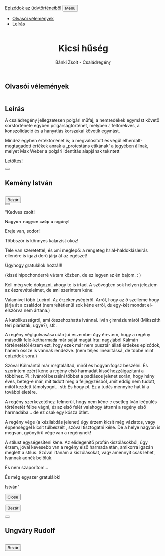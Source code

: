 <!DOCTYPE html>
<html lang="hu">
    <head>
        <meta charset="utf-8" />
        <meta name="viewport" content="width=device-width, initial-scale=1, shrink-to-fit=no" />
        <meta name="BTK" content="" />
        <meta name="Bánki Tamás" content="" />
        <title>Sorozatok Az Üdvtörténetből</title>
        <!-- Favicon-->
        <link rel="icon" type="image/x-icon" href="assets/img/1.jpg" />
        <!-- Font Awesome icons (free version)-->
        <script src="https://use.fontawesome.com/releases/v5.15.1/js/all.js" crossorigin="anonymous"></script>
        <!-- Google fonts-->
        <link href="https://fonts.googleapis.com/css?family=Montserrat:400,700" rel="stylesheet" type="text/css" />
        <link href="https://fonts.googleapis.com/css?family=Lato:400,700,400italic,700italic" rel="stylesheet" type="text/css" />
        <!-- Core theme CSS (includes Bootstrap)-->
        <link href="css/styles.css" rel="stylesheet" />
    </head>
    <body id="page-top">
        <!-- Navigation-->
        <nav class="navbar navbar-expand-lg bg-secondary text-uppercase fixed-top" id="mainNav">
            <div class="container">
                <a class="navbar-brand js-scroll-trigger" href="#page-top">Epizódok az üdvtörténetből</a>
                <button class="navbar-toggler navbar-toggler-right text-uppercase font-weight-bold bg-primary text-white rounded" type="button" data-toggle="collapse" data-target="#navbarResponsive" aria-controls="navbarResponsive" aria-expanded="false" aria-label="Toggle navigation">
                    Menu
                    <i class="fas fa-bars"></i>
                </button>
                <div class="collapse navbar-collapse" id="navbarResponsive">
                    <ul class="navbar-nav ml-auto">
                        <li class="nav-item mx-0 mx-lg-1"><a class="nav-link py-3 px-0 px-lg-3 rounded js-scroll-trigger" href="#portfolio">Olvasói vélemények</a></li>
                        <li class="nav-item mx-0 mx-lg-1"><a class="nav-link py-3 px-0 px-lg-3 rounded js-scroll-trigger" href="#about">Leírás</a></li>
                    </ul>
                </div>
            </div>
        </nav>
        <!-- Masthead-->
        <header class="masthead bg-primary text-black text-center">
            <div class="container d-flex align-items-center flex-column">
                <!-- Masthead Avatar Image-->
                <img class="masthead-avatar mb-5" src="portfolio/Untitled-1.png" alt="" />
                <!-- Masthead Heading-->
                <h1 class="masthead-heading text-uppercase mb-0">Kicsi hűség </h1>
                <!-- Icon Divider-->
                <div class="divider-custom divider-light">
                    <div class="divider-custom-line"></div>
                    <div class="divider-custom-icon"><i class="fas fa-star"></i></div>
                    <div class="divider-custom-line"></div>
                </div>
                <!-- Masthead Subheading-->
                <p class="masthead-subheading font-weight-light mb-0">Bánki Zsolt - Családregény </p>
            </div>
        </header>
        <!-- Olvasói vélemények Section-->
        <section class="page-section portfolio" id="portfolio">
            <div class="container">
                <!-- Portfolio Section Heading-->
                <h2 class="page-section-heading text-center text-uppercase text-secondary mb-0">Olvasói vélemények</h2>
                <!-- Icon Divider-->
                <div class="divider-custom">
                    <div class="divider-custom-line"></div>
                    <div class="divider-custom-icon"><i class="fas fa-star"></i></div>
                    <div class="divider-custom-line"></div>
                </div>
                <!-- Portfolio Grid Items-->
                <div class="row justify-content-center">
                    <!-- Portfolio Item 1-->
                    <div class="col-md-6 col-lg-4 mb-5">
                        <div class="portfolio-item mx-auto" data-toggle="modal" data-target="#portfolioModal1">
                            <div class="portfolio-item-caption d-flex align-items-center justify-content-center h-100 w-100">
                                <div class="portfolio-item-caption-content text-center text-black"><i class="fas fa-plus fa-3x"></i></div>
                            </div>
                            <img class="img-fluid" src="portfolio/Kemény_István.jpg" alt="" />
                        </div>
                    </div>
                    <!-- Portfolio Item 2-->
                    <div class="col-md-6 col-lg-4 mb-5">
                        <div class="portfolio-item mx-auto" data-toggle="modal" data-target="#portfolioModal2">
                            <div class="portfolio-item-caption d-flex align-items-center justify-content-center h-100 w-100">
                                <div class="portfolio-item-caption-content text-center text-black"><i class="fas fa-plus fa-3x"></i></div>
                            </div>
                            <img class="img-fluid" src="portfolio/Reményi_József_Tamás_1981.png" alt="" />
                        </div>
                    </div>                    
                    <!-- Portfolio Item 6-->
                    <div class="col-md-6 col-lg-4">
                        <div class="portfolio-item mx-auto" data-toggle="modal" data-target="#portfolioModal6">
                            <div class="portfolio-item-caption d-flex align-items-center justify-content-center h-100 w-100">
                                <div class="portfolio-item-caption-content text-center text-0"><i class="fas fa-plus fa-3x"></i></div>
                            </div>
                            <img class="img-fluid" src="portfolio/Ungváry_Rudolf_1971.png" alt="" />
                        </div>
                    </div>
                </div>
            </div>
        </section>
        <!-- About Section-->
        <section class="page-section bg-primary text-white mb-0" id="about">
            <div class="container">
                <!-- About Section Heading-->
                <h2 class="page-section-heading text-center text-uppercase text-white">Leírás</h2>
                <!-- Icon Divider-->
                <div class="divider-custom divider-light">
                    <div class="divider-custom-line"></div>
                    <div class="divider-custom-icon"><i class="fas fa-star"></i></div>
                    <div class="divider-custom-line"></div>
                </div>
                <!-- About Section Content-->
                <div class="row">
                    <div class="col-lg-4 ml-auto"><p class="lead"></p>A családregény jellegzetesen polgári műfaj; a nemzedékek egymást követő sorstörténete egyben polgárságtörténet, melyben a feltörekvés, a konszolidáció és a hanyatlás korszakai követik egymást.</p></div>
                    <div class="col-lg-4 mr-auto"><p class="lead"></p>Mindez egyben értéktörténet is; a megvalósított és végül elherdált-megtagadott értékek annak a „protestáns etikának” a jegyében állnak, melyet Max Weber a polgári identitás alapjának tekintett</div>
                </div>
                <!-- About Section Button-->
                <div class="text-center mt-4">
                                    <p class="mb-5">
                    <a class="btn btn-xl btn-outline-light" href="https://drive.google.com/file/d/1AocIWkwDVr0jsw-dxa09FqjXvRyEcZ8t/view">
                        <i class="fas fa-download mr-2"></i>
                        Letöltés!
                    </a>
                </div>
            </div>
        </section>
        <!-- Portfolio Modals-->
        <!-- Portfolio Modal 1-->
        <div class="portfolio-modal modal fade" id="portfolioModal1" tabindex="-1" role="dialog" aria-labelledby="portfolioModal1Label" aria-hidden="true">
            <div class="modal-dialog modal-xl" role="document">
                <div class="modal-content">
                    <button class="close" type="button" data-dismiss="modal" aria-label="Close">
                        <span aria-hidden="true"><i class="fas fa-times"></i></span>
                    </button>
                    <div class="modal-body text-center">
                        <div class="container">
                            <div class="row justify-content-center">
                                <div class="col-lg-8">
                                    <!-- Portfolio Modal - Title-->
                                    <h2 class="portfolio-modal-title text-secondary text-uppercase mb-0" id="portfolioModal1Label">Kemény István</h2>
                                    <!-- Icon Divider-->
                                    <div class="divider-custom">
                                        <div class="divider-custom-line"></div>
                                        <div class="divider-custom-icon"><i class="fas fa-star"></i></div>
                                        <div class="divider-custom-line"></div>
                                    </div>
                                    <!-- Portfolio Modal - Image-->
                                    <img class="img-fluid rounded mb-5" src="portfolio/1.jpg" alt="" />
                                    <!-- Portfolio Modal - Text-->
                                    <p Class="mb-5">                         
                                        </p>
                                    <button class="btn btn-primary" data-dismiss="modal">
                                        <i class="fas fa-times fa-fw"></i>
                                        Bezár
                                    </button>
                                </div>
                            </div>
                        </div>
                    </div>
                </div>
            </div>
        </div>
        <!-- Portfolio Modal 2-->
        <div class="portfolio-modal modal fade" id="portfolioModal2" tabindex="-1" role="dialog" aria-labelledby="portfolioModal2Label" aria-hidden="true">
            <div class="modal-dialog modal-xl" role="document">
                <div class="modal-content">
                    <button class="close" type="button" data-dismiss="modal" aria-label="Close">
                        <span aria-hidden="true"><i class="fas fa-times"></i></span>
                    </button>
                    <div class="modal-body text-center">
                        <div class="container">
                            <div class="row justify-content-center">
                                <div class="col-lg-8">
                                    <!-- Portfolio Modal - Title-->
                                    <p Class="mb-5">                         
                                        </p><div class="modal-body text-center"><p class="lead"></p>
                                    "Kedves zsolt!
 
<p>Nagyon-nagyon  szép a regény!</p>
<p>Ereje van, sodor!<p>
<p>Többször is könnyes katarzist okoz!<p>
<p>Tele van szeretettel, és ami meglepő:  a rengeteg halál-haldoklásleírás ellenére is igazi  derű járja át az egészet!<p>
<p>Úgyhogy gratulálok hozzá!!!<p>
<p>(kissé hipochonderré váltam közben, de ez legyen az én bajom. : )<p>
 
<p>Kell még vele dolgozni, ahogy te is írtad.  A szövegben sok helyen jeleztem az észrevételeimet, de ami szerintem kéne:<p>
 
<p>Valamivel több Luciról.  Az érzékenységéről.   Arról, hogy az ő szelleme hogy járja át a családot (nem feltétlenül sok kéne erről, de egy-két mondat el-elszórva nem ártana.)<p>
<p>A katolikusságról, ami összehozhatta Ivánnal. Iván gimnáziumáról (Mikszáth téri piaristák, ugye?), stb.<p>
 
<p>A regény végigolvasása után jut eszembe:  úgy éreztem, hogy a regény második fele-kétharmada már saját magát írta: nagyjából Kálmán történetétől érzem ezt, hogy ezek már nem pusztán állati érdekes epizódok, hanem össze is vannak rendezve.  (nem teljes linearitássá, de többé mint epizódok sora.)<p>
<p>Szóval Kálmántól már megtaláltad, miről és hogyan fogsz beszélni.  És szerintem ezért kéne a regény első harmadát kissé hozzáigazítani a többihez.   Pl.: Ivánról beszélni többet a padlásos jelenet során, hogy hány éves, beteg-e már, mit tudott meg a feljegyzésből, amit eddig nem tudott, mitől kezdett támolyogni… stb.És   hogy pl. Ez a tudás mennyire hat ki a további életére.<p>
 
<p>A regény szerkezetéhez:  felmerül, hogy nem kéne-e esetleg Iván leépülés történetét félbe vágni, és az első felét valahogy áttenni a regény első harmadába…   de ez csak egy kósza ötlet.<p>
 
<p>A regény vége (a kézilabdás jelenet) úgy érzem kicsit még vázlatos, vagy éppenséggel kicsit túlbeszélt , szóval tisztogatni kéne.  De a helye nagyon is megvan, gyönyörű vége van a regénynek!
<p>A stílust egységesíteni kéne. Az elidegenítő profán kiszólásokból, úgy érzem, jóval kevesebb van a regény első harmada után, amikorra igazán meglett a stílus. Szóval irtanám a kiszólásokat, vagy amennyit csak lehet, Ivánnak adnék belőlük.<p>
<p>És nem szaporítom…<p>
 
<p>És még egyszer gratulálok!<p>
<p>István"</p></div>
                                    <button class="btn btn-secondary" data-dismiss="modal">
                                        <i class="fas fa-times fa-fw"></i>
                                        Close
                                    </button>
                                </div>
                            </div>
                        </div>
                    </div>
                </div>
            </div>
        </div>                                    <!-- Icon Divider-->
                                    <div class="divider-custom">
                                        <div class="divider-custom-line"></div>
                                        <div class="divider-custom-icon"><i class="fas fa-star"></i></div>
                                        <div class="divider-custom-line"></div>
                                    </div>
                                    <!-- Portfolio Modal - Image-->
                                    <img class="img-fluid rounded mb-5" src="portfolio/3.jpg" alt="" />
                                    <!-- Portfolio Modal - Text-->
                                    <p class="mb-5">
                                    <button class="btn btn-primary" data-dismiss="modal">
                                        <i class="fas fa-times fa-fw"></i>
                                        Bezár
                                    </button>
                                </div>
                            </div>
                        </div>
                    </div>
                </div>
            </div>
        </div>
         <!-- Portfolio Modal 6-->
        <div class="portfolio-modal modal fade" id="portfolioModal6" tabindex="-1" role="dialog" aria-labelledby="portfolioModal6Label" aria-hidden="true">
            <div class="modal-dialog modal-xl" role="document">
                <div class="modal-content">
                    <button class="close" type="button" data-dismiss="modal" aria-label="Close">
                        <span aria-hidden="true"><i class="fas fa-times"></i></span>
                    </button>
                    <div class="modal-body text-center">
                        <div class="container">
                            <div class="row justify-content-center">
                                <div class="col-lg-8">
                                    <!-- Portfolio Modal - Title-->
                                    <h2 class="portfolio-modal-title text-secondary text-uppercase mb-0" id="portfolioModal6Label">Ungváry Rudolf</h2>
                                    <!-- Icon Divider-->
                                    <div class="divider-custom">
                                        <div class="divider-custom-line"></div>
                                        <div class="divider-custom-icon"><i class="fas fa-star"></i></div>
                                        <div class="divider-custom-line"></div>
                                    </div>
                                    <!-- Portfolio Modal - Image-->
                                    <img class="img-fluid rounded mb-5" src="portfolio/2.jpg" alt="" />
                                    <!-- Portfolio Modal - Text-->
                                    <p class="mb-5">                               
                                    <button class="btn btn-primary" data-dismiss="modal">
                                        <i class="fas fa-times fa-fw"></i>
                                        Bezár
                                    </button>
                                </div>
                            </div>
                        </div>
                    </div>
                </div>
            </div>
        </div>
        <!-- Bootstrap core JS-->
        <script src="https://cdnjs.cloudflare.com/ajax/libs/jquery/3.5.1/jquery.min.js"></script>
        <script src="https://cdn.jsdelivr.net/npm/bootstrap@4.5.3/dist/js/bootstrap.bundle.min.js"></script>
        <!-- Third party plugin JS-->
        <script src="https://cdnjs.cloudflare.com/ajax/libs/jquery-easing/1.4.1/jquery.easing.min.js"></script>
        <!-- Contact form JS-->
        <script src="assets/mail/jqBootstrapValidation.js"></script>
        <script src="assets/mail/contact_me.js"></script>
        <!-- Core theme JS-->
        <script src="js/scripts.js"></script>
    </body>
</html>
